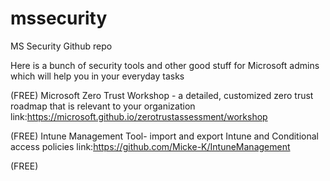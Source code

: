 # mssecurity
MS Security Github repo

Here is a bunch of security tools and other good stuff for Microsoft admins which will help you in your everyday tasks 

(FREE) Microsoft Zero Trust Workshop - a detailed, customized zero trust roadmap that is relevant to your organization
link:https://microsoft.github.io/zerotrustassessment/workshop

(FREE) Intune Management Tool- import and export Intune and Conditional access policies
link:https://github.com/Micke-K/IntuneManagement

(FREE) 

